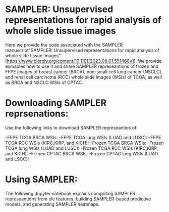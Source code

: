 # SAMPLER: Unsupervised representations for rapid analysis of whole slide tissue images
Here we provide the code associated with the SAMPLER manuscript"SAMPLER: Unsupervised representations for rapid analysis of whole slide tissue images" [https://www.biorxiv.org/content/10.1101/2023.08.01.551468v1]. We provide exmaples how to use it and share SAMPLER represeantions of frozen and FFPE images of breast cancer (BRCA), non-small cell lung cancer (NSCLC), and renal cell carcinoma (RCC) whole slide images (WSIs) of TCGA, as well as BRCA and NSCLC WSIs of CPTAC.

# Downloading SAMPLER reprsenations:
Use the following links to download SAMPLER represeantios of:

-FFPE TCGA BRCA WSIs:
-FFPE TCGA lung WSIs (LUAD and LUSC):
-FFPE TCGA RCC WSIs (KIRC,KIRP, and KICH):
-Frozen TCGA BRCA WSIs:
-Frozen TCGA lung WSIs (LUAD and LUSC):
-Frozen TCGA RCC WSIs (KIRC,KIRP, and KICH):
-Frzoen CPTAC BRCA WSIs:
-Frozen CPTAC lung WSIs (LUAD and LSCC):


# Using SAMPLER:
The following Jupyter notebook explains computing SAMPLER represeantions from tile features, building SAMPLER-based predictive models, and generating SAMPLER heatmaps.

